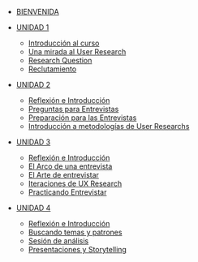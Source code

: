 
* [BIENVENIDA](README.md)

* [UNIDAD 1]()
   * [Introducción al curso](02-educacion-continua/03-ux-research/Unidad-1/01-Introduccion-al-curso.md)
   * [Una mirada al User Research](02-educacion-continua/03-ux-research/Unidad-1/02-Una-mirada-al-User-Research.md)
   * [Research Question](02-educacion-continua/03-ux-research/Unidad-1/03-Research-question.md)
   * [Reclutamiento](02-educacion-continua/03-ux-research/Unidad-1/04-Reclutamiento.md)
* [UNIDAD 2]() 
   * [Reflexión e Introducción](02-educacion-continua/03-ux-research/Unidad-2/05-reflexion-e-introduccion.md)
   * [Preguntas para Entrevistas](02-educacion-continua/03-ux-research/Unidad-2/06-preguntas-para-entrevistas.md)
   * [Preparación para las Entrevistas](02-educacion-continua/03-ux-research/Unidad-2/07-preparacion-para-las-entrevistas.md)
   * [Introducción a metodologías de User Researchs](02-educacion-continua/03-ux-research/Unidad-2/08-introduccion-a-metodologias-de-user-research.md)
* [UNIDAD 3]() 
   * [Reflexión e Introducción](02-educacion-continua/03-ux-research/Unidad-3/09-reflexion-e-introduccion.md)
   * [El Arco de una entrevista](02-educacion-continua/03-ux-research/Unidad-3/10-arco-de-una-entrevista.md)
   * [El Arte de entrevistar](02-educacion-continua/03-ux-research/Unidad-3/11-el-arte-de-entrevistar.md)
   * [Iteraciones de UX Research](02-educacion-continua/03-ux-research/Unidad-3/12-Iteraciones-de-research.md)
   * [Practicando Entrevistar](02-educacion-continua/03-ux-research/Unidad-3/13-practicando-a-entrevistar.md)
* [UNIDAD 4]() 
   * [Reflexión e Introducción](02-educacion-continua/03-ux-research/Unidad-4/14-reflexion-e-introduccion.md)
   * [Buscando temas y patrones](02-educacion-continua/03-ux-research/Unidad-4/15-buscando-temas-y-patrones.md)
   * [Sesión de análisis](02-educacion-continua/03-ux-research/Unidad-4/16-sesion-de-analisis.md)
   * [Presentaciones y Storytelling](02-educacion-continua/03-ux-research/Unidad-4/17-storytelling.md)
